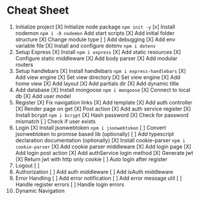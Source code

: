 # Cheat Sheet

1. Initialize project 
   [X] Initialize node package `npm init -y`
   [x] Install nodemon `npm i -D nodemon`
    Add start scripts
   [X] Add initial folder structure
   [X] Change module type
   [ ] Add debugging
   [X] Add env variable file
   [X] Install and configure dotenv `npm i dotenv`
2. Setup Express
   [X] Install `npm i express`
   [X] Add static resources
   [X] Configure static middleware
   [X] Add body parser
   [X] Add modular routers
3. Setup handlebars
   [X] Install handlebars `npm i express-handlebars`
   [X] Add view engine
   [X] Set view directory
   [X] Set view engine
   [X] Add home view
   [X] Add layout
   [X] Add partials dir
   [X] Add dynamic title
4. Add database
   [X] Install mongoose `npm i mongoose`
   [X] Connect to local db
   [X] Add user model
5. Register
   [X] Fix navigation links
   [X] Add template
   [X] Add auth controller
   [X] Render page on get
   [X] Post action
   [X] Add auth service register
   [X] Install bcrypt `npm i bcrypt`
   [X] Hash password
   [X] Check for password mismatch
   [ ] Check if user exists
6. Login
   [X] Install jsonwebtoken `npm i jsonwebtoken`
   [ ] Convert jsonwebtoken to promise based lib (optionally)
   [ ] Add typescript declaration documentation (optionally)
   [X] Install cookie-parser `npm i cookie-parser`
   [X] Add cookie parser middleware
   [X] Add login page
   [X] Add login post action
   [X] Add authService login method
   [X] Generate jwt
   [X] Return jwt with http only cookie
   [ ] Auto login after register
7. Logout
   [ ] 
8. Authorization
   [ ] Add auth middleware
   [ ] Add isAuth middleware
9. Error Handling
   [ ] Add error notification
   [ ] Add error message util
   [ ] Handle register errors
   [ ] Handle login errors
10. Dynamic Navigation